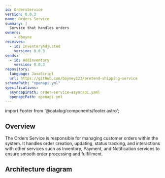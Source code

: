 ```yaml
---
id: OrdersService
version: 0.0.3
name: Orders Service
summary: |
  Service that handles orders
owners:
    - dboyne
receives:
  - id: InventoryAdjusted
    version: 0.0.3
sends:
  - id: AddInventory  
    version: 0.0.3
repository:
  language: JavaScript
  url: https://github.com/boyney123/pretend-shipping-service
schemaPath: "openapi.yml"
specifications:
  asyncapiPath: order-service-asyncapi.yaml
  openapiPath: openapi.yml
---
```


import Footer from '@catalog/components/footer.astro';

## Overview

The Orders Service is responsible for managing customer orders within the system. It handles order creation, updating, status tracking, and interactions with other services such as Inventory, Payment, and Notification services to ensure smooth order processing and fulfillment.

<Tiles >
    <Tile icon="DocumentIcon" href={`/docs/services/${frontmatter.id}/${frontmatter.version}/changelog`}  title="View the changelog" description="Want to know the history of this service? View the change logs" />
    <Tile icon="UserGroupIcon" href="/docs/teams/full-stack" title="Contact the team" description="Any questions? Feel free to contact the owners" />
    <Tile icon="BoltIcon" href={`/visualiser/services/${frontmatter.id}/${frontmatter.version}`} title={`Sends ${frontmatter.sends.length} messages`} description="This service sends messages to downstream consumers" />
    <Tile icon="BoltIcon"  href={`/visualiser/services/${frontmatter.id}/${frontmatter.version}`} title={`Receives ${frontmatter.receives.length} messages`} description="This service receives messages to downstream consumers" />
</Tiles>

## Architecture diagram 

<NodeGraph />

<Footer />
